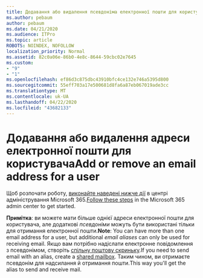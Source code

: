 ```yaml
---
title: Додавання або видалення псевдоніма електронної пошти для користувача
ms.author: pebaum
author: pebaum
ms.date: 04/21/2020
ms.audience: ITPro
ms.topic: article
ROBOTS: NOINDEX, NOFOLLOW
localization_priority: Normal
ms.assetid: 82c0a06e-86b0-4e8c-8644-59cbc02e7645
ms.custom:
- "9"
- "1"
ms.openlocfilehash: ef86d3c875dbc43910bfc4ce132e746a5395d800
ms.sourcegitcommit: 55eff703a17e500681d8fa6a87eb067019ade3cc
ms.translationtype: MT
ms.contentlocale: uk-UA
ms.lasthandoff: 04/22/2020
ms.locfileid: "43682133"
---
```

# <a name="add-or-remove-an-email-address-for-a-user"></a><span data-ttu-id="31b02-102">Додавання або видалення адреси електронної пошти для користувача</span><span class="sxs-lookup"><span data-stu-id="31b02-102">Add or remove an email address for a user</span></span>

<span data-ttu-id="31b02-103">Щоб розпочати роботу, [виконайте наведені нижче дії](https://portal.office.com/AdminPortal/Home#/AssistedGuide/addemailoptions) в центрі адміністрування Microsoft 365.</span><span class="sxs-lookup"><span data-stu-id="31b02-103">[Follow these steps](https://portal.office.com/AdminPortal/Home#/AssistedGuide/addemailoptions) in the Microsoft 365 admin center to get started.</span></span>

 <span data-ttu-id="31b02-104">**Примітка**: ви можете мати більше однієї адреси електронної пошти для користувача, але додаткові *псевдоніми* можуть бути використані тільки для отримання електронної пошти.</span><span class="sxs-lookup"><span data-stu-id="31b02-104">**Note**: You can have more than one email address for a user, but additional  *email aliases*  can only be used for receiving email.</span></span> <span data-ttu-id="31b02-105">Якщо вам потрібно надіслати електронне повідомлення з псевдонімом, створіть [спільну поштову скриньку](https://docs.microsoft.com/office365/admin/email/create-a-shared-mailbox).</span><span class="sxs-lookup"><span data-stu-id="31b02-105">If you need to send email with an alias, create a [shared mailbox](https://docs.microsoft.com/office365/admin/email/create-a-shared-mailbox).</span></span> <span data-ttu-id="31b02-106">Таким чином, ви отримаєте псевдонім для надсилання й отримання пошти.</span><span class="sxs-lookup"><span data-stu-id="31b02-106">This way you'll get the alias to send and receive mail.</span></span>
  